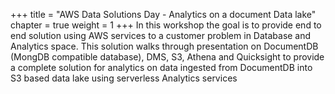+++
title = "AWS Data Solutions Day - Analytics on a document Data lake"
chapter = true
weight = 1
+++
In this workshop the goal is to provide end to end solution using AWS services to a customer problem in Database and Analytics space. This solution walks through presentation on DocumentDB (MongDB compatible database), DMS, S3, Athena and Quicksight to provide a complete solution for analytics on data ingested from DocumentDB into S3 based data lake using serverless Analytics services
